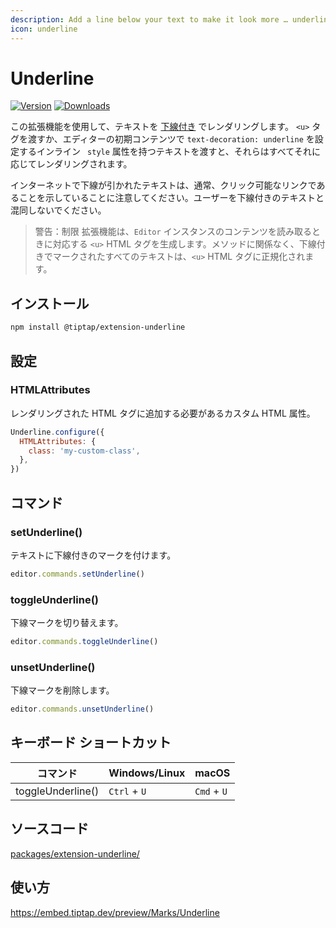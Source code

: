 ```yaml
---
description: Add a line below your text to make it look more … underlined.
icon: underline
---
```


# Underline
[![Version](https://img.shields.io/npm/v/@tiptap/extension-underline.svg?label=version)](https://www.npmjs.com/package/@tiptap/extension-underline)
[![Downloads](https://img.shields.io/npm/dm/@tiptap/extension-underline.svg)](https://npmcharts.com/compare/@tiptap/extension-underline?minimal=true)

<!-- Use this extension to render text <u>underlined</u>. If you pass `<u>` tags, or text with inline `style` attributes setting `text-decoration: underline` in the editor’s initial content, they all will be rendered accordingly. -->

<!-- Be aware that underlined text in the Internet usually indicates that it’s a clickable link. Don’t confuse your users with underlined text. -->

この拡張機能を使用して、テキストを <u>下線付き</u> でレンダリングします。 `<u>` タグを渡すか、エディターの初期コンテンツで `text-decoration: underline` を設定するインライン ` style` 属性を持つテキストを渡すと、それらはすべてそれに応じてレンダリングされます。

インターネットで下線が引かれたテキストは、通常、クリック可能なリンクであることを示していることに注意してください。ユーザーを下線付きのテキストと混同しないでください。

<!-- ::: warning Restrictions
The extension will generate the corresponding `<u>` HTML tags when reading contents of the `Editor` instance. All text marked underlined, regardless of the method will be normalized to `<u>` HTML tags.
::: -->

> 警告：制限
拡張機能は、`Editor` インスタンスのコンテンツを読み取るときに対応する `<u>` HTML タグを生成します。メソッドに関係なく、下線付きでマークされたすべてのテキストは、`<u>` HTML タグに正規化されます。

## インストール

```bash
npm install @tiptap/extension-underline
```

## 設定

### HTMLAttributes

<!-- Custom HTML attributes that should be added to the rendered HTML tag. -->

レンダリングされた HTML タグに追加する必要があるカスタム HTML 属性。

```js
Underline.configure({
  HTMLAttributes: {
    class: 'my-custom-class',
  },
})
```

## コマンド

### setUnderline()

<!-- Marks a text as underlined. -->

テキストに下線付きのマークを付けます。

```js
editor.commands.setUnderline()
```

### toggleUnderline()

<!-- Toggles an underline mark. -->

下線マークを切り替えます。

```js
editor.commands.toggleUnderline()
```

### unsetUnderline()

<!-- Removes an underline mark. -->

下線マークを削除します。

```js
editor.commands.unsetUnderline()
```

## キーボード ショートカット

| コマンド           | Windows/Linux      | macOS          |
| ----------------- | ------------------ | -------------- |
| toggleUnderline() | `Ctrl` + `U` | `Cmd` + `U` |

## ソースコード

[packages/extension-underline/](https://github.com/ueberdosis/tiptap/blob/main/packages/extension-underline/)

## 使い方

https://embed.tiptap.dev/preview/Marks/Underline
